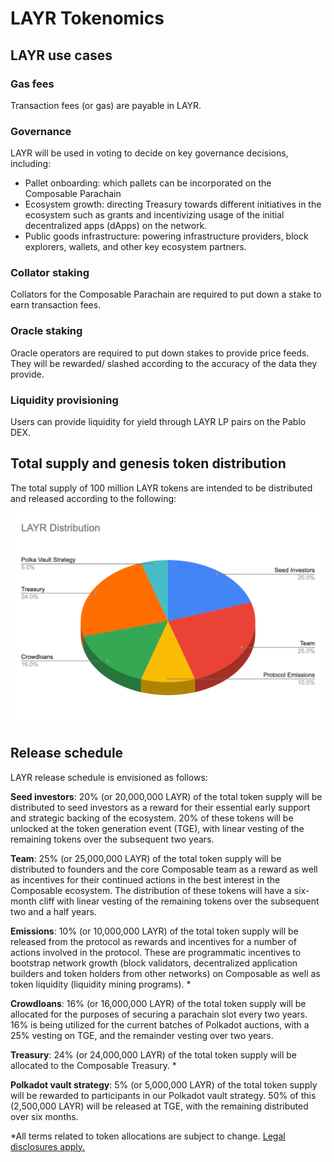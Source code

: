 # LAYR Tokenomics 

## LAYR use cases 

### Gas fees 

Transaction fees (or gas) are payable in LAYR. 


### Governance

LAYR will be used in voting to decide on key governance decisions, including: 



* Pallet onboarding: which pallets can be incorporated on the Composable  Parachain
* Ecosystem growth: directing Treasury towards different initiatives in the ecosystem such as grants and incentivizing 
  usage of the initial decentralized apps (dApps) on the network.
* Public goods infrastructure: powering infrastructure providers, block explorers, wallets, and other key ecosystem 
  partners.


### Collator staking 

Collators for the Composable Parachain are required to put down a stake to earn transaction fees.


### Oracle staking

Oracle operators are required to put down stakes to provide price feeds. They will be rewarded/ slashed according to the 
accuracy of the data they provide.


### Liquidity provisioning

Users can provide liquidity for yield through LAYR LP pairs on the Pablo DEX. 


## Total supply and genesis token distribution

The total supply of 100 million LAYR tokens are intended to be distributed and released according to the following:


![LAYR_distribution_diagram](./LAYR-distribution-diagram.png)


## Release schedule

LAYR release schedule is envisioned as follows:

**Seed investors**: 20% (or 20,000,000 LAYR) of the total token supply will be distributed to seed investors as a reward 
for their essential early support and strategic backing of the ecosystem. 20% of these tokens will be unlocked at the 
token generation event (TGE), with linear vesting of the remaining tokens over the subsequent two years. 

**Team**: 25% (or 25,000,000 LAYR) of the total token supply will be distributed to founders and the core Composable 
team as a reward as well as incentives for their continued actions in the best interest in the Composable ecosystem. 
The distribution of these tokens will have a six-month cliff with linear vesting of the remaining tokens over the 
subsequent two and a half years. 

**Emissions**: 10% (or 10,000,000 LAYR) of the total token supply will be released from the protocol as rewards and 
incentives for a number of actions involved in the protocol. These are programmatic incentives to bootstrap network 
growth (block validators, decentralized application builders and token holders from other networks) on Composable as 
well as token liquidity (liquidity mining programs). *

**Crowdloans**: 16% (or 16,000,000 LAYR) of the total token supply will be allocated for the purposes of securing a 
parachain slot every two years. 16% is being utilized for the current batches of Polkadot auctions, with a 25% vesting 
on TGE, and the remainder vesting over two years.

**Treasury**: 24% (or 24,000,000 LAYR) of the total token supply will be allocated to the Composable Treasury. *

**Polkadot vault strategy**: 5% (or 5,000,000 LAYR) of the total token supply will be rewarded to participants in our 
Polkadot vault strategy. 50% of this (2,500,000 LAYR) will be released at TGE, with the remaining distributed over six 
months. 

*All terms related to token allocations are subject to change. [Legal disclosures apply.](../../faqs/risks-disclosures.md)
